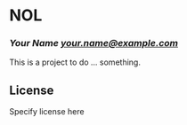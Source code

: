 # NOL
### _Your Name <your.name@example.com>_

This is a project to do ... something.

## License

Specify license here

